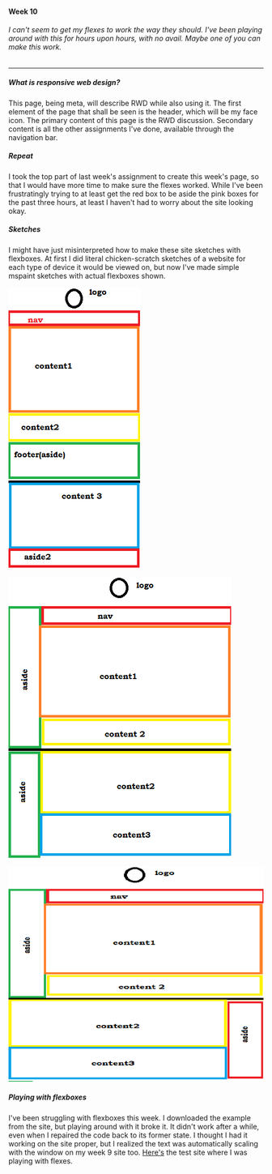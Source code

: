 #### Week 10

###### I can't seem to get my flexes to work the way they should. I've been playing around with this for hours upon hours, with no avail. Maybe one of you can make this work.
---

##### What is responsive web design?
This page, being meta, will describe RWD while also using it. The first element of the page that shall be seen is the header, which will be my face icon. The primary content of this page is the RWD discussion. Secondary content is all the other assignments I've done, available through the navigation bar.

##### Repeat

I took the top part of last week's assignment to create this week's page, so that I would have more time to make sure the flexes worked. While I've been frustratingly trying to at least get the red box to be aside the pink boxes for the past three hours, at least I haven't had to worry about the site looking okay.

##### Sketches

I might have just misinterpreted how to make these site sketches with flexboxes. At first I did literal chicken-scratch sketches of a website for each type of device it would be viewed on, but now I've made simple mspaint sketches with actual flexboxes shown.

![Mobile](rmimg/mobile.png)


![Tablet](rmimg/tablet.png)


![Web/PC](rmimg/web.png)


##### Playing with flexboxes

I've been struggling with flexboxes this week. I downloaded the example from the site, but playing around with it broke it. It didn't work after a while, even when I repaired the code back to its former state. I thought I had it working on the site proper, but I realized the text was automatically scaling with the window on my week 9 site too. [Here's](http://stephenround.github.io/341work/week-10-test/) the test site where I was playing with flexes.
